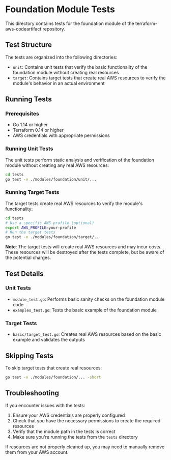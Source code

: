 # Foundation Module Tests

This directory contains tests for the foundation module of the terraform-aws-codeartifact repository.

## Test Structure

The tests are organized into the following directories:

- `unit`: Contains unit tests that verify the basic functionality of the foundation module without creating real resources
- `target`: Contains target tests that create real AWS resources to verify the module's behavior in an actual environment

## Running Tests

### Prerequisites

- Go 1.14 or higher
- Terraform 0.14 or higher
- AWS credentials with appropriate permissions

### Running Unit Tests

The unit tests perform static analysis and verification of the foundation module without creating any real AWS resources:

```bash
cd tests
go test -v ./modules/foundation/unit/...
```

### Running Target Tests

The target tests create real AWS resources to verify the module's functionality:

```bash
cd tests
# Use a specific AWS profile (optional)
export AWS_PROFILE=your-profile
# Run the target tests
go test -v ./modules/foundation/target/...
```

**Note**: The target tests will create real AWS resources and may incur costs. These resources will be destroyed after the tests complete, but be aware of the potential charges.

## Test Details

### Unit Tests

- `module_test.go`: Performs basic sanity checks on the foundation module code
- `examples_test.go`: Tests the basic example of the foundation module

### Target Tests

- `basic/target_test.go`: Creates real AWS resources based on the basic example and validates the outputs

## Skipping Tests

To skip target tests that create real resources:

```bash
go test -v ./modules/foundation/... -short
```

## Troubleshooting

If you encounter issues with the tests:

1. Ensure your AWS credentials are properly configured
2. Check that you have the necessary permissions to create the required resources
3. Verify that the module path in the tests is correct
4. Make sure you're running the tests from the `tests` directory

If resources are not properly cleaned up, you may need to manually remove them from your AWS account. 
